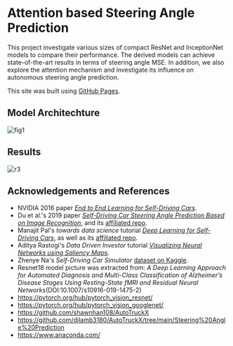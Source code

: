 
# Attention based Steering Angle Prediction

This project investigate various sizes of compact ResNet and InceptionNet models to compare their performance. The derived models can achieve state-of-the-art results in terms of steering angle MSE. In addition, we also explore the attention mechanism and investigate its influence on autonomous steering angle prediction.

This site was built using [GitHub Pages](https://pages.github.com/).

## Model Architechture

![fig1](https://user-images.githubusercontent.com/60800932/235977181-9d625ccb-bd9f-46f9-8471-defcdde1efa4.png)


## Results

![r3](https://user-images.githubusercontent.com/60800932/235978024-94e3f782-5f1b-45dd-9d8b-3876fd38d26e.png)


## Acknowledgements and References

* NVIDIA 2016 paper [*End to End Learning for Self-Driving Cars*](https://arxiv.org/abs/1604.07316).
* Du et al.'s 2019 paper [*Self-Driving Car Steering Angle Prediction Based on Image Recognition*](https://arxiv.org/abs/1912.05440), and its [affiliated repo](https://github.com/FangLintao/Self-Driving-Car).
* Manajit Pal's *towards data science* tutorial [*Deep Learning for Self-Driving Cars*](https://towardsdatascience.com/deep-learning-for-self-driving-cars-7f198ef4cfa2), as well as its [affiliated repo](https://github.com/ManajitPal/DeepLearningForSelfDrivingCars).
* Aditya Rastogi's *Data Driven Investor* tutorial [*Visualizing Neural Networks using Saliency Maps*](https://medium.datadriveninvestor.com/visualizing-neural-networks-using-saliency-maps-in-pytorch-289d8e244ab4).
* Zhenye Na's *Self-Driving Car Simulator* [dataset on Kaggle](https://www.kaggle.com/zaynena/selfdriving-car-simulator).
* Resnet18 model picture was extracted from: *A Deep Learning Approach for Automated Diagnosis and Multi-Class Classification of Alzheimer’s Disease Stages Using Resting-State fMRI and Residual Neural Networks*(DOI:10.1007/s10916-019-1475-2)
* https://pytorch.org/hub/pytorch_vision_resnet/
* https://pytorch.org/hub/pytorch_vision_googlenet/
* https://github.com/shawnhan108/AutoTruckX
* https://github.com/djlamb3180/AutoTruckX/tree/main/Steering%20Angle%20Prediction
* https://www.anaconda.com/
